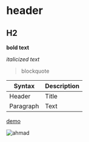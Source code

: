 # header

## H2

**bold text**

*italicized text*

> blockquote


| Syntax | Description |
| ----------- | ----------- |
| Header | Title |
| Paragraph | Text |


[demo](https://ahmadfiroozi.github.io/profile-card)


![ahmad](https://avatars.githubusercontent.com/u/162193432?v=4&size=64)
